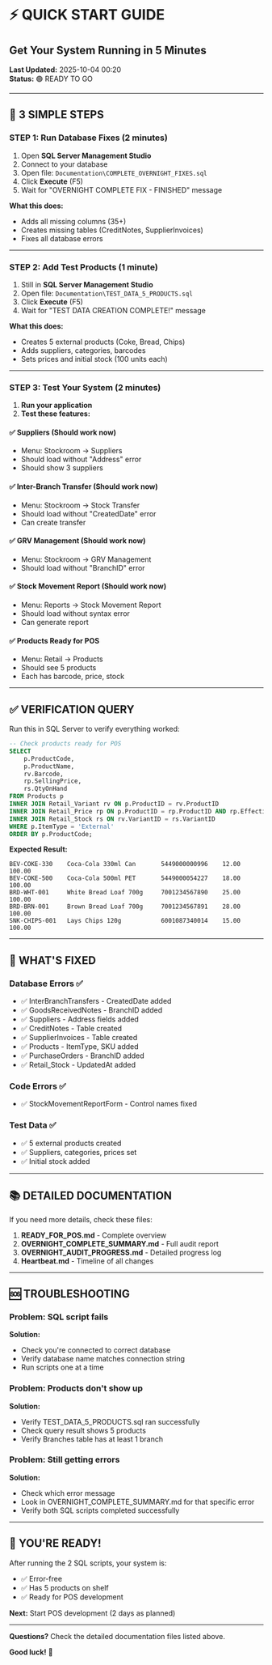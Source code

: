 # ⚡ QUICK START GUIDE
## Get Your System Running in 5 Minutes

**Last Updated:** 2025-10-04 00:20  
**Status:** 🟢 READY TO GO

---

## 🚀 3 SIMPLE STEPS

### **STEP 1: Run Database Fixes** (2 minutes)

1. Open **SQL Server Management Studio**
2. Connect to your database
3. Open file: `Documentation\COMPLETE_OVERNIGHT_FIXES.sql`
4. Click **Execute** (F5)
5. Wait for "OVERNIGHT COMPLETE FIX - FINISHED" message

**What this does:**
- Adds all missing columns (35+)
- Creates missing tables (CreditNotes, SupplierInvoices)
- Fixes all database errors

---

### **STEP 2: Add Test Products** (1 minute)

1. Still in **SQL Server Management Studio**
2. Open file: `Documentation\TEST_DATA_5_PRODUCTS.sql`
3. Click **Execute** (F5)
4. Wait for "TEST DATA CREATION COMPLETE!" message

**What this does:**
- Creates 5 external products (Coke, Bread, Chips)
- Adds suppliers, categories, barcodes
- Sets prices and initial stock (100 units each)

---

### **STEP 3: Test Your System** (2 minutes)

1. **Run your application**
2. **Test these features:**

#### ✅ **Suppliers** (Should work now)
- Menu: Stockroom → Suppliers
- Should load without "Address" error
- Should show 3 suppliers

#### ✅ **Inter-Branch Transfer** (Should work now)
- Menu: Stockroom → Stock Transfer
- Should load without "CreatedDate" error
- Can create transfer

#### ✅ **GRV Management** (Should work now)
- Menu: Stockroom → GRV Management
- Should load without "BranchID" error

#### ✅ **Stock Movement Report** (Should work now)
- Menu: Reports → Stock Movement Report
- Should load without syntax error
- Can generate report

#### ✅ **Products Ready for POS**
- Menu: Retail → Products
- Should see 5 products
- Each has barcode, price, stock

---

## ✅ VERIFICATION QUERY

Run this in SQL Server to verify everything worked:

```sql
-- Check products ready for POS
SELECT 
    p.ProductCode,
    p.ProductName,
    rv.Barcode,
    rp.SellingPrice,
    rs.QtyOnHand
FROM Products p
INNER JOIN Retail_Variant rv ON p.ProductID = rv.ProductID
INNER JOIN Retail_Price rp ON p.ProductID = rp.ProductID AND rp.EffectiveTo IS NULL
INNER JOIN Retail_Stock rs ON rv.VariantID = rs.VariantID
WHERE p.ItemType = 'External'
ORDER BY p.ProductCode;
```

**Expected Result:**
```
BEV-COKE-330    Coca-Cola 330ml Can       5449000000996    12.00    100.00
BEV-COKE-500    Coca-Cola 500ml PET       5449000054227    18.00    100.00
BRD-WHT-001     White Bread Loaf 700g     7001234567890    25.00    100.00
BRD-BRN-001     Brown Bread Loaf 700g     7001234567891    28.00    100.00
SNK-CHIPS-001   Lays Chips 120g           6001087340014    15.00    100.00
```

---

## 🎯 WHAT'S FIXED

### **Database Errors** ✅
- ✅ InterBranchTransfers - CreatedDate added
- ✅ GoodsReceivedNotes - BranchID added
- ✅ Suppliers - Address fields added
- ✅ CreditNotes - Table created
- ✅ SupplierInvoices - Table created
- ✅ Products - ItemType, SKU added
- ✅ PurchaseOrders - BranchID added
- ✅ Retail_Stock - UpdatedAt added

### **Code Errors** ✅
- ✅ StockMovementReportForm - Control names fixed

### **Test Data** ✅
- ✅ 5 external products created
- ✅ Suppliers, categories, prices set
- ✅ Initial stock added

---

## 📚 DETAILED DOCUMENTATION

If you need more details, check these files:

1. **READY_FOR_POS.md** - Complete overview
2. **OVERNIGHT_COMPLETE_SUMMARY.md** - Full audit report
3. **OVERNIGHT_AUDIT_PROGRESS.md** - Detailed progress log
4. **Heartbeat.md** - Timeline of all changes

---

## 🆘 TROUBLESHOOTING

### **Problem:** SQL script fails
**Solution:** 
- Check you're connected to correct database
- Verify database name matches connection string
- Run scripts one at a time

### **Problem:** Products don't show up
**Solution:**
- Verify TEST_DATA_5_PRODUCTS.sql ran successfully
- Check query result shows 5 products
- Verify Branches table has at least 1 branch

### **Problem:** Still getting errors
**Solution:**
- Check which error message
- Look in OVERNIGHT_COMPLETE_SUMMARY.md for that specific error
- Verify both SQL scripts completed successfully

---

## 🎉 YOU'RE READY!

After running the 2 SQL scripts, your system is:
- ✅ Error-free
- ✅ Has 5 products on shelf
- ✅ Ready for POS development

**Next:** Start POS development (2 days as planned)

---

**Questions?** Check the detailed documentation files listed above.

**Good luck!** 🚀
